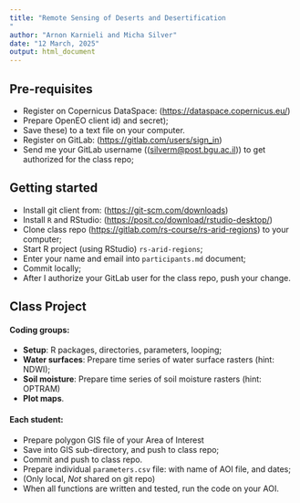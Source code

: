 ```yaml
---
title: "Remote Sensing of Deserts and Desertification
"
author: "Arnon Karnieli and Micha Silver"
date: "12 March, 2025"
output: html_document
---
```



## Pre-requisites


* Register on Copernicus DataSpace: (https://dataspace.copernicus.eu/)
* Prepare OpenEO client id) and secret);
* Save these) to a text file on your computer.
* Register on GitLab: (https://gitlab.com/users/sign_in)
* Send me your GitLab username ((silverm@post.bgu.ac.il)) to get authorized for the class repo;


## Getting started
	
* Install git client from: (https://git-scm.com/downloads)
* Install `R` and RStudio:  (https://posit.co/download/rstudio-desktop/)
* Clone class repo (https://gitlab.com/rs-course/rs-arid-regions) to your computer;
* Start R project (using RStudio) `rs-arid-regions`;
* Enter your name and email into `participants.md` document;
* Commit locally;
* After I authorize your GitLab user for the class repo, push your change.


## Class Project
	
#### Coding groups:

* **Setup**: R packages, directories, parameters, looping;
* **Water surfaces**: Prepare time series of water surface rasters (hint: NDWI);
* **Soil moisture**: Prepare time series of soil moisture rasters (hint: OPTRAM)
* **Plot maps**.

#### Each student:

* Prepare polygon GIS file of your Area of Interest
* Save into GIS sub-directory, and push to class repo;
* Commit and push to class repo.
* Prepare individual `parameters.csv` file: with name of AOI file, and dates;
* (Only local, *Not* shared on git repo)
* When all functions are written and tested, run the code on your AOI.

